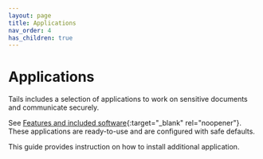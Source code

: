 ```yaml
---
layout: page
title: Applications
nav_order: 4
has_children: true
---
```


# Applications

Tails includes a selection of applications to work on sensitive documents and communicate securely.

See [Features and included software](https://tails.boum.org/doc/about/features/index.en.html){:target="_blank" rel="noopener"}. These applications are ready-to-use and are configured with safe defaults.

This guide provides instruction on how to install additional application.
